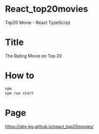 # React_top20movies

Top20 Movie - React TypeScript

# Title

The Rating Movie on Top 20

# How to

```bash
npm
npm run start
```

# Page

https://shy-kg.github.io/react_top20movies/
